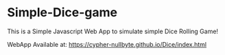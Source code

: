 # Simple-Dice-game
This is a Simple Javascript Web App to simulate simple Dice Rolling Game!

WebApp Available at: https://cypher-nullbyte.github.io/Dice/index.html
